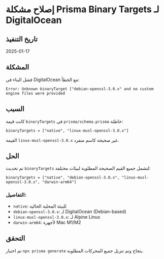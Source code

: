 # إصلاح مشكلة Prisma Binary Targets لـ DigitalOcean

## تاريخ التنفيذ
2025-01-17

## المشكلة
فشل البناء في DigitalOcean مع الخطأ:
```
Error: Unknown binaryTarget ["debian-openssl-3.0.x" and no custom engine files were provided
```

## السبب
كانت قيمة `binaryTargets` في `prisma/schema.prisma` خاطئة:
```prisma
binaryTargets = ["native", "linux-musl-openssl-3.0.x"]
```

القيمة `linux-musl-openssl-3.0.x` غير صحيحة كاسم منفرد.

## الحل
تم تحديث `binaryTargets` لتشمل جميع القيم الصحيحة المطلوبة لبيئات مختلفة:
```prisma
binaryTargets = ["native", "debian-openssl-3.0.x", "linux-musl-openssl-3.0.x", "darwin-arm64"]
```

### التفاصيل:
- `native`: للبيئة المحلية الحالية
- `debian-openssl-3.0.x`: لـ DigitalOcean (Debian-based)
- `linux-musl-openssl-3.0.x`: لـ Alpine Linux
- `darwin-arm64`: لأجهزة Mac M1/M2

## التحقق
تم اختبار `npx prisma generate` بنجاح وتم تنزيل جميع المحركات المطلوبة. 